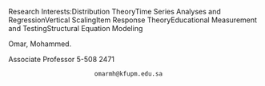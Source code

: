 Research Interests:Distribution TheoryTime Series Analyses and RegressionVertical ScalingItem Response TheoryEducational Measurement and TestingStructural Equation Modeling

Omar, Mohammed.
                
Associate Professor
 5-508
 2471



                            omarmh@kfupm.edu.sa


